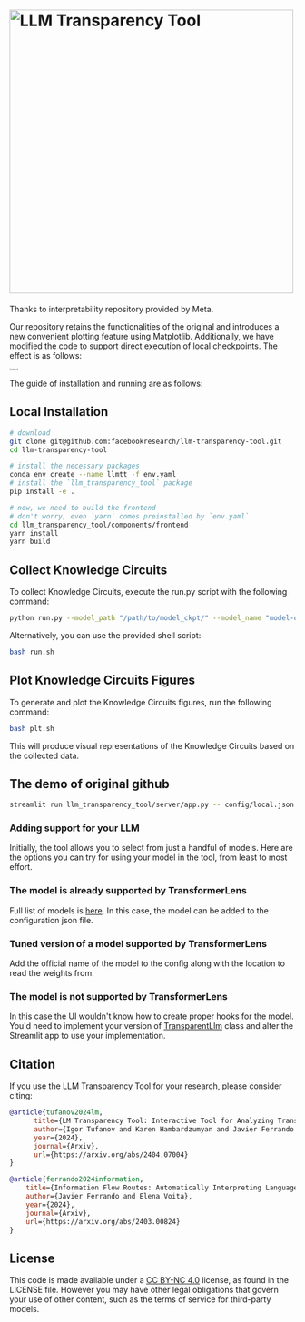 <h1>
  <img width="500" alt="LLM Transparency Tool" src="https://github.com/facebookresearch/llm-transparency-tool/assets/1367529/795233be-5ef7-4523-8282-67486cf2e15f">
</h1>
Thanks to interpretability repository provided by Meta.

Our repository retains the functionalities of the original and introduces a new convenient plotting feature using Matplotlib. Additionally, we have modified the code to support direct execution of local checkpoints. The effect is as follows:

<img src="https://haoming2003.oss-cn-hangzhou.aliyuncs.com/img/ckpt-0.png" alt="ckpt-0" style="zoom: 25%;" />

The guide of installation and running are as follows:

## Local Installation


```bash
# download
git clone git@github.com:facebookresearch/llm-transparency-tool.git
cd llm-transparency-tool

# install the necessary packages
conda env create --name llmtt -f env.yaml
# install the `llm_transparency_tool` package
pip install -e .

# now, we need to build the frontend
# don't worry, even `yarn` comes preinstalled by `env.yaml`
cd llm_transparency_tool/components/frontend
yarn install
yarn build
```

## Collect Knowledge Circuits

To collect Knowledge Circuits, execute the run.py script with the following command:

```sh
python run.py --model_path "/path/to/model_ckpt/" --model_name "model-offical-name" --output_dir "/path/to/save.json"
```

Alternatively, you can use the provided shell script:

```bash
bash run.sh
```

## Plot Knowledge Circuits Figures

To generate and plot the Knowledge Circuits figures, run the following command:

```sh
bash plt.sh
```

This will produce visual representations of the Knowledge Circuits based on the collected data.



## The demo of original github

```bash
streamlit run llm_transparency_tool/server/app.py -- config/local.json
```

### Adding support for your LLM

Initially, the tool allows you to select from just a handful of models. Here are the
options you can try for using your model in the tool, from least to most
effort.

### The model is already supported by TransformerLens

Full list of models is [here](https://github.com/neelnanda-io/TransformerLens/blob/0825c5eb4196e7ad72d28bcf4e615306b3897490/transformer_lens/loading_from_pretrained.py#L18).
In this case, the model can be added to the configuration json file.

### Tuned version of a model supported by TransformerLens

Add the official name of the model to the config along with the location to read the
weights from.

### The model is not supported by TransformerLens

In this case the UI wouldn't know how to create proper hooks for the model. You'd need
to implement your version of [TransparentLlm](./llm_transparency_tool/models/transparent_llm.py#L28) class and alter the
Streamlit app to use your implementation.

## Citation
If you use the LLM Transparency Tool for your research, please consider citing:

```bibtex
@article{tufanov2024lm,
      title={LM Transparency Tool: Interactive Tool for Analyzing Transformer Language Models}, 
      author={Igor Tufanov and Karen Hambardzumyan and Javier Ferrando and Elena Voita},
      year={2024},
      journal={Arxiv},
      url={https://arxiv.org/abs/2404.07004}
}

@article{ferrando2024information,
    title={Information Flow Routes: Automatically Interpreting Language Models at Scale}, 
    author={Javier Ferrando and Elena Voita},
    year={2024},
    journal={Arxiv},
    url={https://arxiv.org/abs/2403.00824}
}
````

## License

This code is made available under a [CC BY-NC 4.0](https://creativecommons.org/licenses/by-nc/4.0/) license, as found in the LICENSE file.
However you may have other legal obligations that govern your use of other content, such as the terms of service for third-party models.